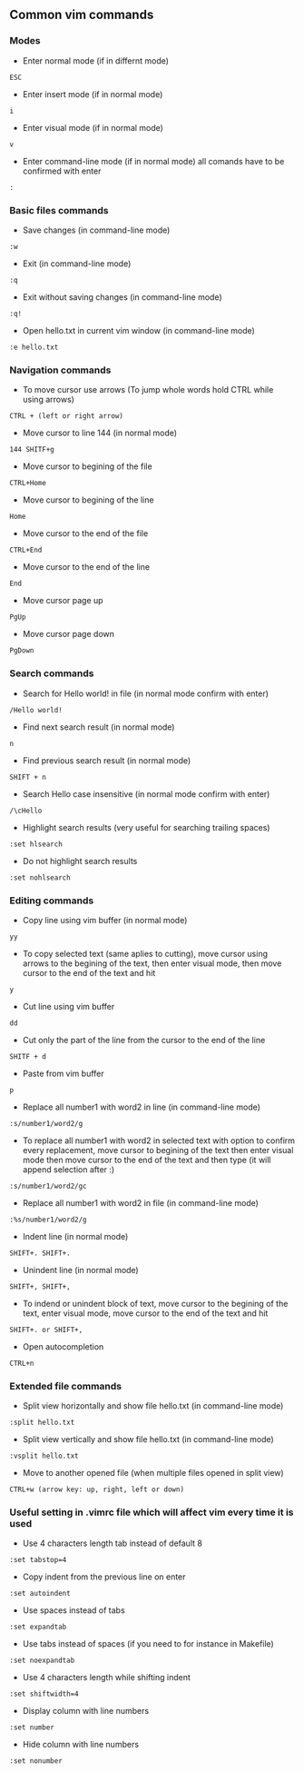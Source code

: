 ## Common vim commands

### Modes
- Enter normal mode (if in differnt mode)
```
ESC
```

- Enter insert mode (if in normal mode)
```
i
```

- Enter visual mode (if in normal mode)
```
v
```

- Enter command-line mode (if in normal mode) all comands have to be confirmed with enter
```
:
```

### Basic files commands
- Save changes (in command-line mode)
```
:w
```

- Exit (in command-line mode)
```
:q
```

- Exit without saving changes (in command-line mode)
```
:q!
```

- Open hello.txt in current vim window (in command-line mode)
```
:e hello.txt
```

### Navigation commands
- To move cursor use arrows (To jump whole words hold CTRL while using arrows)
```
CTRL + (left or right arrow)
```

- Move cursor to line 144 (in normal mode)
```
144 SHITF+g
```

- Move cursor to begining of the file
```
CTRL+Home
```

- Move cursor to begining of the line
```
Home
```

- Move cursor to the end of the file
```
CTRL+End
```

- Move cursor to the end of the line
```
End
```

- Move cursor page up
```
PgUp
```

- Move cursor page down
```
PgDown
```

### Search commands
- Search for Hello world! in file (in normal mode confirm with enter)
```
/Hello world!
```
- Find next search result (in normal mode)
```
n
```
- Find previous search result (in normal mode)
```
SHIFT + n
```

- Search Hello case insensitive (in normal mode confirm with enter)
```
/\cHello
```

- Highlight search results (very useful for searching trailing spaces)
```
:set hlsearch
```

- Do not highlight search results
```
:set nohlsearch
```

### Editing commands
- Copy line using vim buffer (in normal mode)
```
yy
```

- To copy selected text (same aplies to cutting), move cursor using arrows to the begining of the text, then enter visual mode, then move cursor to the end of the text and hit
```
y
```

- Cut line using vim buffer
```
dd
```

- Cut only the part of the line from the cursor to the end of the line
```
SHITF + d
```

- Paste from vim buffer
```
p
```

- Replace all number1 with word2 in line (in command-line mode) 
```
:s/number1/word2/g
```

- To replace all number1 with word2 in selected text with option to confirm every replacement, move cursor to begining of the text then enter visual mode then move cursor to the end of the text and then type (it will append selection after :)
```
:s/number1/word2/gc
```

- Replace all number1 with word2 in file (in command-line mode)
```
:%s/number1/word2/g
```

- Indent line (in normal mode)
```
SHIFT+. SHIFT+. 
```

- Unindent line (in normal mode)
```
SHIFT+, SHIFT+,
```

- To indend or unindent block of text, move cursor to the begining of the text, enter visual mode, move cursor to the end of the text and hit
```
SHIFT+. or SHIFT+,
```

- Open autocompletion
```
CTRL+n
```

### Extended file commands
- Split view horizontally and show file hello.txt (in command-line mode)
```
:split hello.txt
```

- Split view vertically and show file hello.txt (in command-line mode)
```
:vsplit hello.txt
```

- Move to another opened file (when multiple files opened in split view)
```
CTRL+w (arrow key: up, right, left or down)
```

### Useful setting in .vimrc file which will affect vim every time it is used
- Use 4 characters length tab instead of default 8
```
:set tabstop=4
```

- Copy indent from the previous line on enter
```
:set autoindent
```

- Use spaces instead of tabs
```
:set expandtab
```

- Use tabs instead of spaces (if you need to for instance in Makefile)
```
:set noexpandtab
```

- Use 4 characters length while shifting indent
```
:set shiftwidth=4
```

- Display column with line numbers
```
:set number
```

- Hide column with line numbers
```
:set nonumber
```
